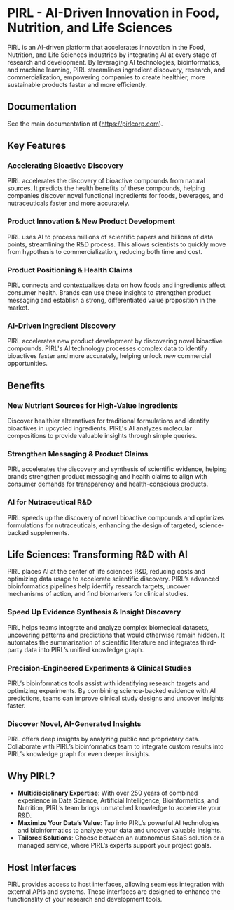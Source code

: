# PIRL - AI-Driven Innovation in Food, Nutrition, and Life Sciences

PIRL is an AI-driven platform that accelerates innovation in the Food, Nutrition, and Life Sciences industries by integrating AI at every stage of research and development. By leveraging AI technologies, bioinformatics, and machine learning, PIRL streamlines ingredient discovery, research, and commercialization, empowering companies to create healthier, more sustainable products faster and more efficiently.

## Documentation

See the main documentation at (https://pirlcorp.com).

## Key Features

### Accelerating Bioactive Discovery
PIRL accelerates the discovery of bioactive compounds from natural sources. It predicts the health benefits of these compounds, helping companies discover novel functional ingredients for foods, beverages, and nutraceuticals faster and more accurately.

### Product Innovation & New Product Development
PIRL uses AI to process millions of scientific papers and billions of data points, streamlining the R&D process. This allows scientists to quickly move from hypothesis to commercialization, reducing both time and cost.

### Product Positioning & Health Claims
PIRL connects and contextualizes data on how foods and ingredients affect consumer health. Brands can use these insights to strengthen product messaging and establish a strong, differentiated value proposition in the market.

### AI-Driven Ingredient Discovery
PIRL accelerates new product development by discovering novel bioactive compounds. PIRL's AI technology processes complex data to identify bioactives faster and more accurately, helping unlock new commercial opportunities.

## Benefits

### New Nutrient Sources for High-Value Ingredients
Discover healthier alternatives for traditional formulations and identify bioactives in upcycled ingredients. PIRL's AI analyzes molecular compositions to provide valuable insights through simple queries.

### Strengthen Messaging & Product Claims
PIRL accelerates the discovery and synthesis of scientific evidence, helping brands strengthen product messaging and health claims to align with consumer demands for transparency and health-conscious products.

### AI for Nutraceutical R&D
PIRL speeds up the discovery of novel bioactive compounds and optimizes formulations for nutraceuticals, enhancing the design of targeted, science-backed supplements.

## Life Sciences: Transforming R&D with AI

PIRL places AI at the center of life sciences R&D, reducing costs and optimizing data usage to accelerate scientific discovery. PIRL’s advanced bioinformatics pipelines help identify research targets, uncover mechanisms of action, and find biomarkers for clinical studies.

### Speed Up Evidence Synthesis & Insight Discovery
PIRL helps teams integrate and analyze complex biomedical datasets, uncovering patterns and predictions that would otherwise remain hidden. It automates the summarization of scientific literature and integrates third-party data into PIRL’s unified knowledge graph.

### Precision-Engineered Experiments & Clinical Studies
PIRL’s bioinformatics tools assist with identifying research targets and optimizing experiments. By combining science-backed evidence with AI predictions, teams can improve clinical study designs and uncover insights faster.

### Discover Novel, AI-Generated Insights
PIRL offers deep insights by analyzing public and proprietary data. Collaborate with PIRL’s bioinformatics team to integrate custom results into PIRL’s knowledge graph for even deeper insights.

## Why PIRL?

- **Multidisciplinary Expertise**: With over 250 years of combined experience in Data Science, Artificial Intelligence, Bioinformatics, and Nutrition, PIRL’s team brings unmatched knowledge to accelerate your R&D.
- **Maximize Your Data’s Value**: Tap into PIRL’s powerful AI technologies and bioinformatics to analyze your data and uncover valuable insights.
- **Tailored Solutions**: Choose between an autonomous SaaS solution or a managed service, where PIRL’s experts support your project goals.

## Host Interfaces

PIRL provides access to host interfaces, allowing seamless integration with external APIs and systems. These interfaces are designed to enhance the functionality of your research and development tools.

